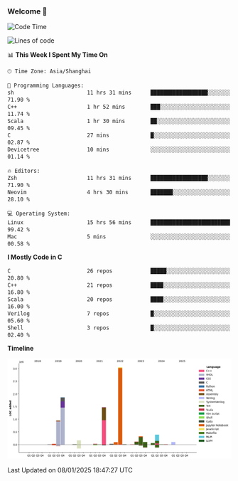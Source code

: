 ### Welcome 👋

<!--START_SECTION:waka-->
![Code Time](http://img.shields.io/badge/Code%20Time-1%2C812%20hrs%2048%20mins-blue)

![Lines of code](https://img.shields.io/badge/From%20Hello%20World%20I%27ve%20Written-8.8%20million%20lines%20of%20code-blue)

📊 **This Week I Spent My Time On** 

```text
🕑︎ Time Zone: Asia/Shanghai

💬 Programming Languages: 
sh                       11 hrs 31 mins      ██████████████████░░░░░░░   71.90 % 
C++                      1 hr 52 mins        ███░░░░░░░░░░░░░░░░░░░░░░   11.74 % 
Scala                    1 hr 30 mins        ██░░░░░░░░░░░░░░░░░░░░░░░   09.45 % 
C                        27 mins             █░░░░░░░░░░░░░░░░░░░░░░░░   02.87 % 
Devicetree               10 mins             ░░░░░░░░░░░░░░░░░░░░░░░░░   01.14 % 

🔥 Editors: 
Zsh                      11 hrs 31 mins      ██████████████████░░░░░░░   71.90 % 
Neovim                   4 hrs 30 mins       ███████░░░░░░░░░░░░░░░░░░   28.10 % 

💻 Operating System: 
Linux                    15 hrs 56 mins      █████████████████████████   99.42 % 
Mac                      5 mins              ░░░░░░░░░░░░░░░░░░░░░░░░░   00.58 % 
```

**I Mostly Code in C** 

```text
C                        26 repos            █████░░░░░░░░░░░░░░░░░░░░   20.80 % 
C++                      21 repos            ████░░░░░░░░░░░░░░░░░░░░░   16.80 % 
Scala                    20 repos            ████░░░░░░░░░░░░░░░░░░░░░   16.00 % 
Verilog                  7 repos             █░░░░░░░░░░░░░░░░░░░░░░░░   05.60 % 
Shell                    3 repos             █░░░░░░░░░░░░░░░░░░░░░░░░   02.40 % 
```



**Timeline**

![Lines of Code chart](https://raw.githubusercontent.com/Bohan-hu/Bohan-hu/master/assets/bar_graph.png)


 Last Updated on 08/01/2025 18:47:27 UTC
<!--END_SECTION:waka-->




